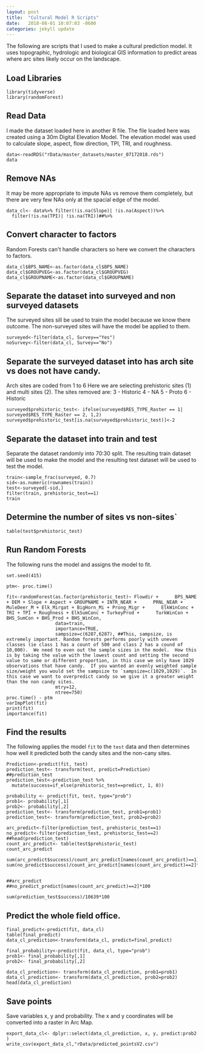 ```yaml
---
layout: post
title:  "Cultural Model R Scripts"
date:   2018-08-01 10:07:03 -0600
categories: jekyll update
---
```


The following are scripts that I used to make a cultural prediction model.  It uses topographic, hydrologic and biological GIS information to predict areas where arc sites likely occur on the landscape.

## Load Libraries

```{r}
library(tidyverse)
library(randomForest)
```
## Read Data
I made the dataset loaded here in another R file. The file loaded here was created using a 30m Digital Elevation Model.  The elevation model was used to calculate slope, aspect, flow direction, TPI, TRI, and roughness.  
```{r}
data<-readRDS("rData/master_datasets/master_07172018.rds")
data
```

## Remove NAs
It may be more appropriate to impute NAs vs remove them completely, but there are very few NAs only at the spacial edge of the model.
```{r}
data_cl<- data%>% filter(!is.na(Slope)| !is.na(Aspect))%>%
  filter(!is.na(TPI)| !is.na(TRI))##%>%
```


## Convert character to factors
Random Forests can't handle characters so here we convert the characters to factors.

```{r}
data_cl$BPS_NAME<-as.factor(data_cl$BPS_NAME)
data_cl$GROUPVEG<-as.factor(data_cl$GROUPVEG)
data_cl$GROUPNAME<-as.factor(data_cl$GROUPNAME)
```

## Separate the dataset into surveyed and non surveyed datasets
The surveyed sites sill be used to train the model because we know there outcome.  The non-surveyed sites will have the model be applied to them.
```{r}
surveyed<-filter(data_cl, Survey=="Yes")
noSurvey<-filter(data_cl, Survey=="No")
```

## Separate the surveyed dataset into has arch site vs does not have candy.
Arch sites are coded from 1 to 6
Here we are selecting prehistoric sites (1) and multi sites (2).
The sites removed are:
3 - Historic
4 - NA
5 - Proto
6 - Historic
```{r}
surveyed$prehistoric_test<- ifelse(surveyed$RES_TYPE_Raster == 1| surveyed$RES_TYPE_Raster == 2, 1,2)
surveyed$prehistoric_test[is.na(surveyed$prehistoric_test)]<-2
```

## Separate the dataset into train and test
Separate the dataset randomly into 70:30 split.  The resulting train dataset will be used to make the model and the resulting test dataset will be used to test the model.
```{r}
train<-sample_frac(surveyed, 0.7)
sid<-as.numeric(rownames(train))
test<-surveyed[-sid,]
filter(train, prehistoric_test==1)
train
```


## Determine the number of sites vs non-sites`
```{r}
table(test$prehistoric_test)
```

## Run Random Forests
The following runs the model and assigns the model to fit.
```{r}
set.seed(415)

ptm<- proc.time()

fit<-randomForest(as.factor(prehistoric_test)~ Flowdir +      BPS_NAME + DEM + Slope + Aspect + GROUPNAME + INTR_NEAR +      PRNL_NEAR + MuleDeer_M + Elk_Mirgat + BigHorn_Mi + Prong_Migr +      ElkWinConc + TRI + TPI + Roughness + ElkSumConc + TurkeyProd +      TurkWinCon + BHS_SumCon + BHS_Prod + BHS_WinCon,
                  data=train,
                  importance=TRUE,
                  sampsize=c(6287,6287), ##This, sampsize, is extremely important. Random forests performs poorly with uneven classes (ie class 1 has a count of 500 and class 2 has a cound of 10,000).  We need to even out the sample sizes in the model.  How this is by taking the value with the lowest count and setting the second value to same or different proportion, in this case we only have 1029 observations that have candy.  If you wanted an evenly weighted sample size/weight you would set the sampsize to `sampsize=c(1029,1029)`.  In this case we want to overpredict candy so we give it a greater weight than the non candy sites.
                  mtry=12,
                  ntree=750)
proc.time() - ptm
varImpPlot(fit)
print(fit)
importance(fit)
```


## Find the results
The following applies the model `fit` to the `test` data and then determines how well it predicted both the candy sites and the non-cany sites.
```{r}
Prediction<-predict(fit, test)
prediction_test<- transform(test, predict=Prediction)
##prediction_test
prediction_test<-prediction_test %>%
  mutate(success=if_else(prehistoric_test==predict, 1, 0))

probability <- predict(fit, test, type="prob")
prob1<- probability[,1]
prob2<- probability[,2]
prediction_test<- transform(prediction_test, prob1=prob1)
prediction_test<- transform(prediction_test, prob2=prob2)

arc_predict<-filter(prediction_test, prehistoric_test==1)
no_predict<-filter(prediction_test, prehistoric_test==2)
##head(prediction_test)
count_arc_predict<- table(test$prehistoric_test)
count_arc_predict

sum(arc_predict$success)/count_arc_predict[names(count_arc_predict)==1]*100
sum(no_predict$success)/count_arc_predict[names(count_arc_predict)==2]*100


##arc_predict
##no_predict_predict[names(count_arc_predict)==2]*100

sum(prediction_test$success)/10639*100
```


## Predict the whole field office.
```{r}
final_predict<-predict(fit, data_cl)
table(final_predict)
data_cl_prediction<-transform(data_cl, predict=final_predict)

final_probability<-predict(fit, data_cl, type="prob")
prob1<- final_probability[,1]
prob2<- final_probability[,2]

data_cl_prediction<- transform(data_cl_prediction, prob1=prob1)
data_cl_prediction<- transform(data_cl_prediction, prob2=prob2)
head(data_cl_prediction)
```

## Save points
Save variables x, y and probability.  The x and y coordinates will be converted into a raster in Arc Map.
```{r}
export_data_cl<- dplyr::select(data_cl_prediction, x, y, predict:prob2 )
write_csv(export_data_cl,"rData/predicted_pointsV2.csv")
```
